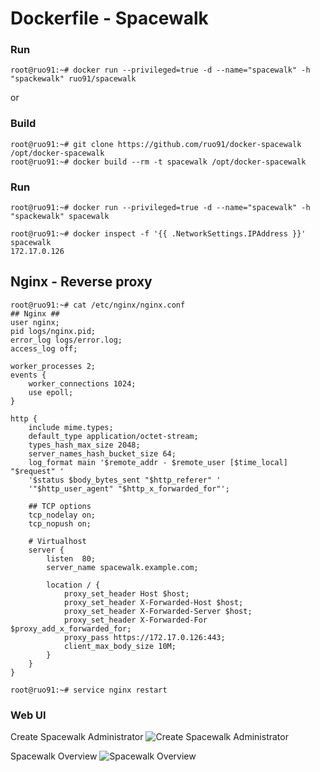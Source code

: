 Dockerfile - Spacewalk
==============================
### Run ###
```
root@ruo91:~# docker run --privileged=true -d --name="spacewalk" -h "spackewalk" ruo91/spacewalk
```
or

### Build ###
```
root@ruo91:~# git clone https://github.com/ruo91/docker-spacewalk /opt/docker-spacewalk
root@ruo91:~# docker build --rm -t spacewalk /opt/docker-spacewalk
```

### Run ###
```
root@ruo91:~# docker run --privileged=true -d --name="spacewalk" -h "spackewalk" spacewalk
```
```
root@ruo91:~# docker inspect -f '{{ .NetworkSettings.IPAddress }}' spacewalk
172.17.0.126
```

## Nginx - Reverse proxy ###
```
root@ruo91:~# cat /etc/nginx/nginx.conf
## Nginx ##
user nginx;
pid logs/nginx.pid;
error_log logs/error.log;
access_log off;
 
worker_processes 2;
events {
    worker_connections 1024;
    use epoll;
}

http {
    include mime.types;
    default_type application/octet-stream;
    types_hash_max_size 2048;
    server_names_hash_bucket_size 64;
    log_format main '$remote_addr - $remote_user [$time_local] "$request" '
    '$status $body_bytes_sent "$http_referer" '
    '"$http_user_agent" "$http_x_forwarded_for"';
 
    ## TCP options
    tcp_nodelay on;
    tcp_nopush on;

    # Virtualhost
    server {
        listen  80;
	    server_name spacewalk.example.com;

        location / {
            proxy_set_header Host $host;
            proxy_set_header X-Forwarded-Host $host;
            proxy_set_header X-Forwarded-Server $host;
            proxy_set_header X-Forwarded-For $proxy_add_x_forwarded_for;
            proxy_pass https://172.17.0.126:443;
            client_max_body_size 10M;
        }
    }
}
```
```
root@ruo91:~# service nginx restart 
```

### Web UI ###
Create Spacewalk Administrator
![Create Spacewalk Administrator][1]

Spacewalk Overview
![Spacewalk Overview][2]

[1]: http://cdn.yongbok.net/ruo91/img/spacewalk/01_create_spacewalk_administrator.png
[2]: http://cdn.yongbok.net/ruo91/img/spacewalk/02_spacewalk_overview.png